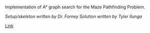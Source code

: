 Implementation of A\* graph search for the Maze Pathfinding Problem.

_Setup/skeleton written by Dr. Forney_
_Solution written by Tyler Ilunga_

[Link](http://forns.lmu.build/classes/spring-2019/cmsi-282/homework/hw1/homework-1.html)
